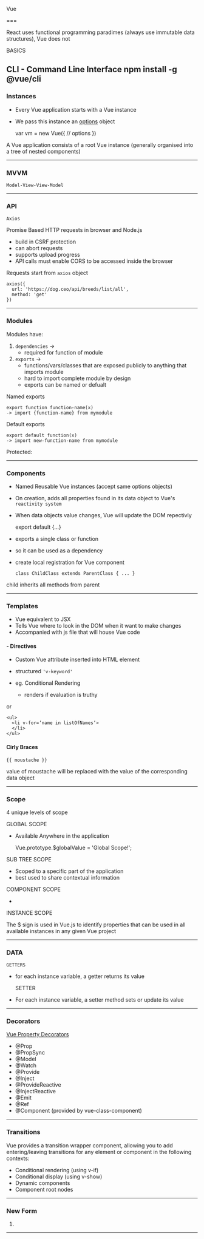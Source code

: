 Vue

===

React uses functional programming paradimes (always use immutable data structures), Vue does not

BASICS

CLI - Command Line Interface
npm install -g @vue/cli
---
### Instances

- Every Vue application starts with a Vue instance
- We pass this instance an [options](https://vuejs.org/v2/api/#Options-Data) object


    var vm = new Vue({
      // options
    })
    
A Vue application consists of a root Vue instance (generally organised into a tree of nested components)

---
### MVVM

    Model-View-View-Model
    
---
### API

    Axios

Promise Based HTTP requests in browser and Node.js

- build in CSRF protection
- can abort requests
- supports upload progress
- API calls must enable CORS to be accessed inside the browser

Requests start from `axios` object

    axios({
      url: 'https://dog.ceo/api/breeds/list/all',
      method: 'get'
    })
---

### Modules

Modules have:
1. `dependencies` -> 
    - required for function of module
2. `exports` -> 
    - functions/vars/classes that are exposed publicly to anything that imports module
    - hard to import complete module by design  
    - exports can be named or defualt

Named exports

    export function function-name(x)
    -> import {function-name} from mymodule

    
Default exports

    export default function(x)
    -> import new-function-name from mymodule

Protected:


--- 

### Components

- Named Reusable Vue instances (accept same options objects)
- On creation, adds all properties found in its data object to Vue's `reactivity system`
- When data objects value changes, Vue will update the DOM repectivly


    export default {...}
    
- exports a single class or function
- so it can be used as a dependency
- create local registration for Vue component
    
      class ChildClass extends ParentClass { ... }
    
child inherits all methods from parent




---
### Templates

- Vue equivalent to JSX
- Tells Vue where to look in the DOM when it want to make changes
- Accompanied with js file that will house Vue code

#### - Directives

- Custom Vue attribute inserted into HTML element
- structured `'v-keyword'`
- eg. Conditional Rendering
    - renders if evaluation is truthy 


    <div @click="visibleIndex = (visibleIndex == 5 ? -1 : 5)">
    <div class='section-body' v-if="visibleIndex == 1">
or

    <ul>
      <li v-for=’name in listOfNames’>
      </li>
    </ul>

#### Cirly Braces

    {{ moustache }}
    
value of moustache will be replaced with the value of the corresponding data object

---
### Scope

4 unique levels of scope

GLOBAL SCOPE    
- Available Anywhere in the application

    Vue.prototype.$globalValue = 'Global Scope!';


SUB TREE SCOPE
- Scoped to a specific part of the application  
- best used to share contextual information

COMPONENT SCOPE

- 
INSTANCE SCOPE

The $ sign is used in Vue.js to identify properties that can be used in all available instances in any given Vue project

---
### DATA

    GETTERS

- for each instance variable, a getter returns its value


    SETTER
    
- For each instance variable, a setter method sets or update its value

---
### Decorators

[Vue Property Decorators](https://www.npmjs.com/package/vue-property-decorator)

- @Prop
- @PropSync
- @Model
- @Watch
- @Provide
- @Inject
- @ProvideReactive
- @InjectReactive
- @Emit
- @Ref
- @Component (provided by vue-class-component)

---
### Transitions

Vue provides a transition wrapper component, allowing you to add entering/leaving transitions for any element or component in the following contexts:

- Conditional rendering (using v-if)
- Conditional display (using v-show)
- Dynamic components
- Component root nodes

---

### New Form

1. 

---

